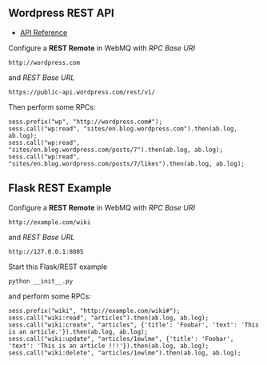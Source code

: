 Wordpress REST API
------------------

 * [API Reference](http://developer.wordpress.com/docs/api/)


Configure a **REST Remote** in WebMQ with *RPC Base URI*

    http://wordpress.com

and *REST Base URL*

    https://public-api.wordpress.com/rest/v1/

Then perform some RPCs:

    sess.prefix("wp", "http://wordpress.com#");
    sess.call("wp:read", "sites/en.blog.wordpress.com").then(ab.log, ab.log);
    sess.call("wp:read", "sites/en.blog.wordpress.com/posts/7").then(ab.log, ab.log);
    sess.call("wp:read", "sites/en.blog.wordpress.com/posts/7/likes").then(ab.log, ab.log);
    

Flask REST Example
------------------

Configure a **REST Remote** in WebMQ with *RPC Base URI*

    http://example.com/wiki

and *REST Base URL*

    http://127.0.0.1:8005

Start this Flask/REST example

    python __init__.py

and perform some RPCs:

    sess.prefix("wiki", "http://example.com/wiki#");
    sess.call("wiki:read", "articles").then(ab.log, ab.log);
    sess.call("wiki:create", "articles", {'title': 'Foobar', 'text': 'This is an article.'}).then(ab.log, ab.log);
    sess.call("wiki:update", "articles/1ewlme", {'title': 'Foobar', 'text': 'This is an article !!!'}).then(ab.log, ab.log);
    sess.call("wiki:delete", "articles/1ewlme").then(ab.log, ab.log);
    